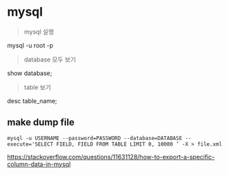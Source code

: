 # mysql

> mysql 실행

mysql -u root -p

> database 모두 보기

show database;

> table 보기

desc table_name;  





## make dump file

`mysql -u USERNAME --password=PASSWORD --database=DATABASE --execute='SELECT FIELD, FIELD FROM TABLE LIMIT 0, 10000 ’ -X > file.xml`



https://stackoverflow.com/questions/11631128/how-to-export-a-specific-column-data-in-mysql
